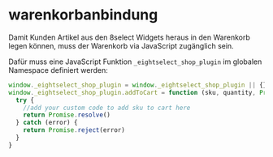 # warenkorbanbindung

Damit Kunden Artikel aus den 8select Widgets heraus in den Warenkorb legen können, muss der Warenkorb via JavaScript zugänglich sein.

Dafür muss eine JavaScript Funktion `_eightselect_shop_plugin` im globalen Namespace definiert werden:

```javascript
window._eightselect_shop_plugin = window._eightselect_shop_plugin || {}
window._eightselect_shop_plugin.addToCart = function (sku, quantity, Promise) {
  try {
    //add your custom code to add sku to cart here
    return Promise.resolve()
  } catch (error) {
    return Promise.reject(error)
  }
}
```




